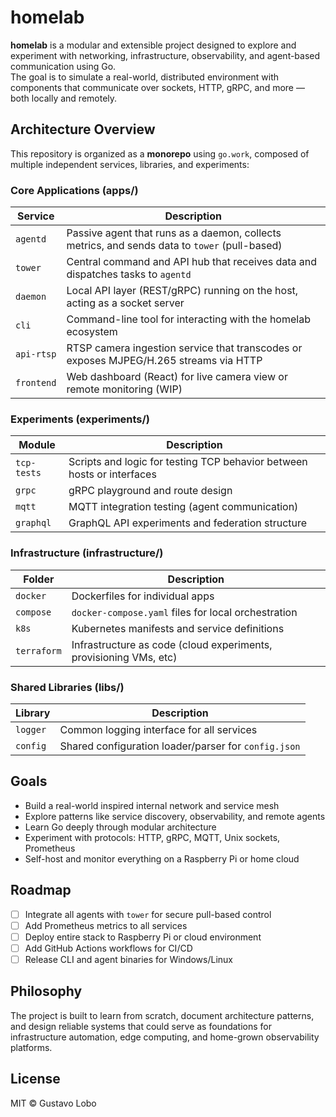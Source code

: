 # homelab

**homelab** is a modular and extensible project designed to explore and experiment with networking, infrastructure, observability, and agent-based communication using Go.  
The goal is to simulate a real-world, distributed environment with components that communicate over sockets, HTTP, gRPC, and more — both locally and remotely.

## Architecture Overview

This repository is organized as a **monorepo** using `go.work`, composed of multiple independent services, libraries, and experiments:

### Core Applications (apps/)

| Service       | Description |
|---------------|-------------|
| `agentd`      | Passive agent that runs as a daemon, collects metrics, and sends data to `tower` (pull-based) |
| `tower`       | Central command and API hub that receives data and dispatches tasks to `agentd` |
| `daemon`      | Local API layer (REST/gRPC) running on the host, acting as a socket server |
| `cli`         | Command-line tool for interacting with the homelab ecosystem |
| `api-rtsp`    | RTSP camera ingestion service that transcodes or exposes MJPEG/H.265 streams via HTTP |
| `frontend`    | Web dashboard (React) for live camera view or remote monitoring (WIP) |

### Experiments (experiments/)

| Module         | Description |
|----------------|-------------|
| `tcp-tests`    | Scripts and logic for testing TCP behavior between hosts or interfaces |
| `grpc`         | gRPC playground and route design |
| `mqtt`         | MQTT integration testing (agent communication) |
| `graphql`      | GraphQL API experiments and federation structure |

### Infrastructure (infrastructure/)

| Folder       | Description |
|--------------|-------------|
| `docker`     | Dockerfiles for individual apps |
| `compose`    | `docker-compose.yaml` files for local orchestration |
| `k8s`        | Kubernetes manifests and service definitions |
| `terraform`  | Infrastructure as code (cloud experiments, provisioning VMs, etc) |

### Shared Libraries (libs/)

| Library       | Description |
|---------------|-------------|
| `logger`      | Common logging interface for all services |
| `config`      | Shared configuration loader/parser for `config.json` |

## Goals

- Build a real-world inspired internal network and service mesh
- Explore patterns like service discovery, observability, and remote agents
- Learn Go deeply through modular architecture
- Experiment with protocols: HTTP, gRPC, MQTT, Unix sockets, Prometheus
- Self-host and monitor everything on a Raspberry Pi or home cloud

## Roadmap

- [ ] Integrate all agents with `tower` for secure pull-based control
- [ ] Add Prometheus metrics to all services
- [ ] Deploy entire stack to Raspberry Pi or cloud environment
- [ ] Add GitHub Actions workflows for CI/CD
- [ ] Release CLI and agent binaries for Windows/Linux

## Philosophy

The project is built to learn from scratch, document architecture patterns, and design reliable systems that could serve as foundations for infrastructure automation, edge computing, and home-grown observability platforms.

## License

MIT © Gustavo Lobo